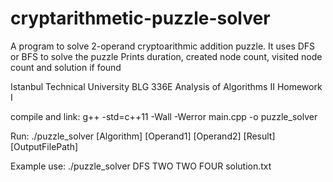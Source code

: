 # cryptarithmetic-puzzle-solver

A program to solve 2-operand cryptoarithmic addition puzzle.
It uses DFS or BFS to solve the puzzle
Prints duration, created node count, visited node count and solution if found


Istanbul Technical University
BLG 336E Analysis of Algorithms II
Homework I


compile and link:
g++ -std=c++11  -Wall -Werror main.cpp -o puzzle_solver

Run: ./puzzle_solver [Algorithm] [Operand1] [Operand2] [Result] [OutputFilePath]

Example use: ./puzzle_solver DFS TWO TWO FOUR solution.txt

